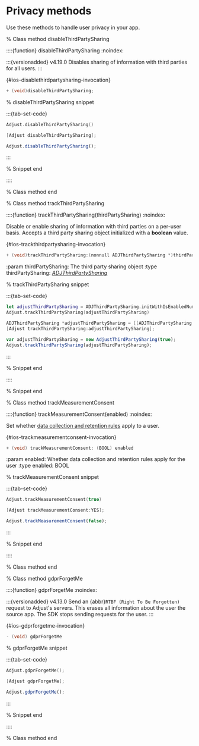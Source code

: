 # Privacy methods

Use these methods to handle user privacy in your app.

% Class method disableThirdPartySharing

::::{function} disableThirdPartySharing
:noindex:

:::{versionadded} v4.19.0
Disables sharing of information with third parties for all users.
:::

{#ios-disablethirdpartysharing-invocation}
```objective-c
+ (void)disableThirdPartySharing;
```

% disableThirdPartySharing snippet

:::{tab-set-code}

```swift
Adjust.disableThirdPartySharing()
```

```objective-c
[Adjust disableThirdPartySharing];
```

```javascript
Adjust.disableThirdPartySharing();
```

:::

% Snippet end

::::

% Class method end

% Class method trackThirdPartySharing

::::{function} trackThirdPartySharing(thirdPartySharing)
:noindex:

Disable or enable sharing of information with third parties on a per-user basis. Accepts a third party sharing object initialized with a **boolean** value.

{#ios-trackthirdpartysharing-invocation}
```objective-c
+ (void)trackThirdPartySharing:(nonnull ADJThirdPartySharing *)thirdPartySharing;
```

:param thirdPartySharing: The third party sharing object
:type thirdPartySharing: [*ADJThirdPartySharing*](/ios/reference/ADJThirdPartySharing.md)

% trackThirdPartySharing snippet

:::{tab-set-code}

```swift
let adjustThirdPartySharing = ADJThirdPartySharing.initWithIsEnabledNumberBool(true)
Adjust.trackThirdPartySharing(adjustThirdPartySharing)
```

```objective-c
ADJThirdPartySharing *adjustThirdPartySharing = [[ADJThirdPartySharing alloc] initWithIsEnabledNumberBool:@YES];
[Adjust trackThirdPartySharing:adjustThirdPartySharing];
```

```javascript
var adjustThirdPartySharing = new AdjustThirdPartySharing(true);
Adjust.trackThirdPartySharing(adjustThirdPartySharing);
```

:::

% Snippet end

::::

% Snippet end

% Class method trackMeasurementConsent

::::{function} trackMeasurementConsent(enabled)
:noindex:

Set whether [data collection and retention rules](https://help.adjust.com/en/article/manage-data-collection-and-retention) apply to a user.

{#ios-trackmeasurementconsent-invocation}
```objective-c
+ (void) trackMeasurementConsent: (BOOL) enabled
```

:param enabled: Whether data collection and retention rules apply for the user
:type enabled: BOOL

% trackMeasurementConsent snippet

:::{tab-set-code}

```swift
Adjust.trackMeasurementConsent(true)
```

```objective-c
[Adjust trackMeasurementConsent:YES];
```

```javascript
Adjust.trackMeasurementConsent(false);
```

:::

% Snippet end

::::

% Class method end

% Class method gdprForgetMe

::::{function} gdprForgetMe
:noindex:

:::{versionadded} v4.13.0
Send an {abbr}`RTBF (Right To Be Forgotten)` request to Adjust's servers. This erases all information about the user the source app. The SDK stops sending requests for the user.
:::

{#ios-gdprforgetme-invocation}
```objective-c
- (void) gdprForgetMe
```

% gdprForgetMe snippet

:::{tab-set-code}

```swift
Adjust.gdprForgetMe();
```

```objective-c
[Adjust gdprForgetMe];
```

```javascript
Adjust.gdprForgetMe();
```

:::

% Snippet end

::::

% Class method end
